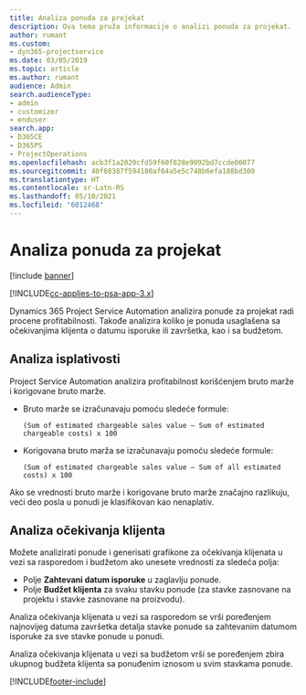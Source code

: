 ```yaml
---
title: Analiza ponuda za projekat
description: Ova tema pruža informacije o analizi ponuda za projekat.
author: rumant
ms.custom:
- dyn365-projectservice
ms.date: 03/05/2019
ms.topic: article
ms.author: rumant
audience: Admin
search.audienceType:
- admin
- customizer
- enduser
search.app:
- D365CE
- D365PS
- ProjectOperations
ms.openlocfilehash: acb3f1a2020cfd59f60f828e9092bd7ccde00077
ms.sourcegitcommit: 40f68387f594180af64a5e5c748b6efa188bd300
ms.translationtype: HT
ms.contentlocale: sr-Latn-RS
ms.lasthandoff: 05/10/2021
ms.locfileid: "6012468"
---
```

# <a name="analysis-of-project-quotes"></a>Analiza ponuda za projekat

[!include [banner](../includes/psa-now-project-operations.md)]

[!INCLUDE[cc-applies-to-psa-app-3.x](../includes/cc-applies-to-psa-app-3x.md)]

Dynamics 365 Project Service Automation analizira ponude za projekat radi procene profitabilnosti. Takođe analizira koliko je ponuda usaglašena sa očekivanjima klijenta o datumu isporuke ili završetka, kao i sa budžetom.

## <a name="profitability-analysis"></a>Analiza isplativosti

Project Service Automation analizira profitabilnost korišćenjem bruto marže i korigovane bruto marže.

- Bruto marže se izračunavaju pomoću sledeće formule:

  `
    (Sum of estimated chargeable sales value – Sum of estimated chargeable costs) x 100
  `
- Korigovana bruto marža se izračunavaju pomoću sledeće formule:

  `
    (Sum of estimated chargeable sales value – Sum of all estimated costs) x 100
  `

Ako se vrednosti bruto marže i korigovane bruto marže značajno razlikuju, veći deo posla u ponudi je klasifikovan kao nenaplativ.

## <a name="analysis-of-customer-expectations"></a>Analiza očekivanja klijenta

Možete analizirati ponude i generisati grafikone za očekivanja klijenata u vezi sa rasporedom i budžetom ako unesete vrednosti za sledeća polja:

- Polje **Zahtevani datum isporuke** u zaglavlju ponude.
- Polje **Budžet klijenta** za svaku stavku ponude (za stavke zasnovane na projektu i stavke zasnovane na proizvodu).

Analiza očekivanja klijenata u vezi sa rasporedom se vrši poređenjem najnovijeg datuma završetka detalja stavke ponude sa zahtevanim datumom isporuke za sve stavke ponude u ponudi.

Analiza očekivanja klijenata u vezi sa budžetom vrši se poređenjem zbira ukupnog budžeta klijenta sa ponuđenim iznosom u svim stavkama ponude.


[!INCLUDE[footer-include](../includes/footer-banner.md)]